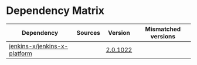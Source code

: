 # Dependency Matrix

Dependency | Sources | Version | Mismatched versions
---------- | ------- | ------- | -------------------
[jenkins-x/jenkins-x-platform](https://github.com/jenkins-x/jenkins-x-platform.git) |  | [2.0.1022](https://github.com/jenkins-x/jenkins-x-platform/releases/tag/v2.0.1022) | 
